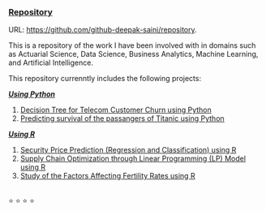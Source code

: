 ### <ins>Repository</ins> 
URL: https://github.com/github-deepak-saini/repository. 
<br>

This is a repository of the work I have been involved with in domains such as Actuarial Science, Data Science, Business Analytics, Machine Learning, and Artificial Intelligence. 
<br>

This repository currenntly includes the following projects: 

<ins>***Using Python***</ins>

1. [Decision Tree for Telecom Customer Churn using Python](https://github.com/github-deepak-saini/Telecom-Customer-Churn-Decision-Tree--Python/tree/9b6aa7b3267dc2be90be04f7a67c31035efb3434 "Submodule: Decision-Tree--Python")
2. [Predicting survival of the passangers of Titanic using Python](https://github.com/github-deepak-saini/Titanic-Survivor-Prediction--Python/tree/0ca06667c34228ebde60de1a4809776a07078550 "Submodule: Titanic-Survivor-Prediction--Python")

<ins>***Using R***</ins>

1. [Security Price Prediction (Regression and Classification) using R](https://github.com/github-deepak-saini/Security-Price-Prediction--R/tree/20978b53513a84634d60fbb036bc5e778d11b8e1 "Submodule: Security-Price-Prediction--R")
2. [Supply Chain Optimization through Linear Programming (LP) Model using R](https://github.com/github-deepak-saini/Supply-Chain-Optimization--R/tree/22e5a6cf0d1aac9b48ff0f1f875c76b05f052084 "Submodule: Supply-Chain-Optimization--R")
3. [Study of the Factors Affecting Fertility Rates using R](https://github.com/github-deepak-saini/Study-Factors-Affecting-Fertility-Rates--R/tree/32831002b6122949da57f837eb4b0b251d5925a9 "Submodule: Factors-Affecting-Fertility-Rates--R")

<br>
⭐ ⭐ ⭐ ⭐ 
<br>
